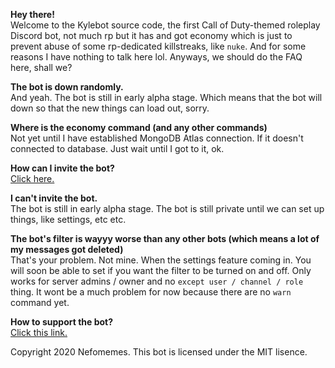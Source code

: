 __**Hey there!**__  
Welcome to the Kylebot source code, the first Call of Duty-themed roleplay Discord bot, not much rp but it has and got economy which is just to prevent abuse of some rp-dedicated killstreaks, like `nuke`. And for some reasons I have nothing to talk here lol. Anyways, we should do the FAQ here, shall we?    



**The bot is down randomly.**  
And yeah. The bot is still in early alpha stage. Which means that the bot will down so that the new things can load out, sorry.    

**Where is the economy command (and any other commands)**  
Not yet until I have established MongoDB Atlas connection. If it doesn't connected to database. Just wait until I got to it, ok.    

**How can I invite the bot?**  
[Click here.](https://web.nefomemes.repl.co/kylebot/invite)     

**I can't invite the bot.**    
The bot is still in early alpha stage. The bot is still private until we can set up things, like settings, etc etc.    

**The bot's filter is wayyy worse than any other bots (which means a lot of my messages got deleted)**  
That's your problem. Not mine. When the settings feature coming in. You will soon be able to set if you want the filter to be turned on and off. Only works for server admins / owner and no `except user / channel / role` thing. It wont be a much problem for now because there are no `warn` command yet.   

**How to support the bot?**  
[Click this link.](https://www.youtube.com/watch?v=dQw4w9WgXcQ)     


Copyright 2020 Nefomemes. This bot is licensed under the MIT lisence. 
